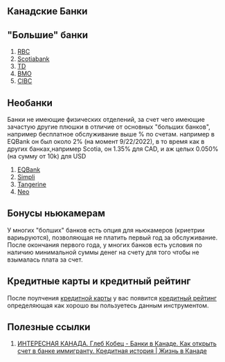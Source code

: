## Канадские Банки

## "Большие" банки
1. [RBC](rbc.md)
2. [Scotiabank](scotia.md)
3. [TD](td.md)
3. [BMO](https://www.bmo.com/main/personal)
4. [CIBC](cibc.md)

## Необанки
Банки не имеющие физических отделений, за счет чего имеющие зачастую другие плюшки в отличие от основных "больших банков", например бесплатное обслуживание выше % по счетам. например в EQBank он был около 2% (на момент 9/22/2022), в то время как в других банках,например Scotia, он 1.35% для CAD, и аж целых 0.050% (на сумму от 10k) для USD
1. [EQBank](https://www.eqbank.ca/)
2. [Simpli](https://www.simplii.com/en/home.html)
3. [Tangerine](tangerine.md)
4. [Neo](https://www.neofinancial.com/)

## Бонусы ньюкамерам
У многих "болших" банков есть опция для ньюкамеров (криетрии вариьруются), позволяющая не платить первый год за обслуживание. После окончания первого года, у многих банков есть условия по наличию минимальной суммы денег на счету для того чтобы не взымалась плата за счет.

## Кредитные карты и кредитный рейтинг
После поулчения [кредитной карты](get_credit_card.md) у вас появится [кредитный рейтинг](credit_score.md) определяющая как хорошо вы пользуетесь данным инструментом.

## Полезные ссылки
1. [ИНТЕРЕСНАЯ КАНАДА. Глеб Кобец - Банки в Канаде. Как открыть счет в банке иммигранту. Кредитная история | Жизнь в Канаде](https://www.youtube.com/watch?v=Y-lOF46M8rQ&list=PLRY3kJNvPjt7pJSu9C0IWkW4-TWtky8k-&index=9)